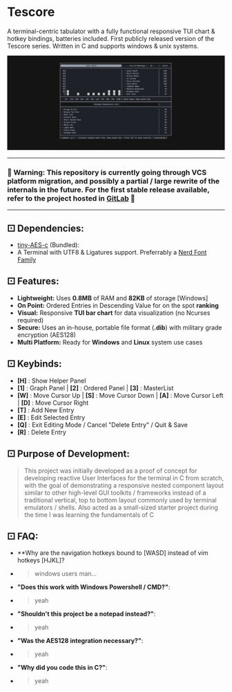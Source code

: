 # Tescore

A terminal-centric tabulator with a fully functional responsive TUI chart & hotkey bindings, batteries included. First publicly released version of the Tescore series. Written in C and supports windows & unix systems.  

![Preview](https://raw.githubusercontent.com/mrtoffdev/tescore-v1/main/readme/long_preview.png)

---
### 📢 Warning: This repository is currently going through VCS platform migration, and possibly a partial / large rewrite of the internals in the future. For the first stable release available, refer to the project hosted in [GitLab](https://gitlab.com/christopherjr.abadillos/tescore) 📢  
---  
## ⚀ Dependencies:

* [tiny-AES-c](https://github.com/kokke/tiny-AES-c) (Bundled):
* A Terminal with UTF8 & Ligatures support. Preferrably a [Nerd Font Family](https://www.nerdfonts.com/)

## ⚀ Features:
- **Lightweight:** Uses **0.8MB** of RAM and **82KB** of storage [Windows]
- **On Point:** Ordered Entries in Descending Value for on the spot **ranking**
- **Visual:** Responsive **TUI bar chart** for data visualization (no Ncurses required)
- **Secure:** Uses an in-house, portable file format (**.dib**) with military grade encryption (AES128)
- **Multi Platform:** Ready for **Windows** and **Linux** system use cases

## ⚀ Keybinds:
- **[H]** : Show Helper Panel
- **[1]** : Graph Panel | **[2]** : Ordered Panel | **[3]** : MasterList
- **[W]** : Move Cursor Up | **[S]** : Move Cursor Down | **[A]** : Move Cursor Left | **[D]** : Move Cursor Right
- **[T]** : Add New Entry
- **[E]** : Edit Selected Entry
- **[Q]** : Exit Editing Mode / Cancel "Delete Entry" / Quit & Save
- **[R]** : Delete Entry

## ⚀ Purpose of Development:
> This project was initially developed as a proof of concept for developing reactive User Interfaces for the terminal in C from scratch, with the goal of demonstrating a responsive nested component layout similar to other high-level GUI toolkits / frameworks instead of a traditional vertical, top to bottom layout commonly used by terminal emulators / shells. Also acted as a small-sized starter project during the time I was learning the fundamentals of C

## ⚀ FAQ:
- **Why are the navigation hotkeys bound to [WASD] instead of vim hotkeys [HJKL]?
- > windows users man...
- **"Does this work with Windows Powershell / CMD?"**:
- > yeah
- **"Shouldn't this project be a notepad instead?"**:
- > yeah
- **"Was the AES128 integration necessary?"**:
- > yeah
- **"Why did you code this in C?"**:
- > yeah
